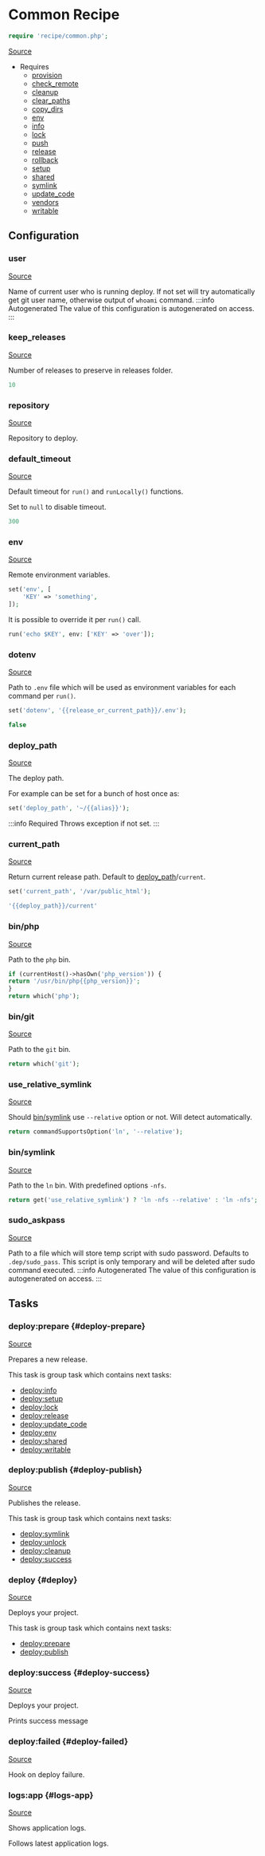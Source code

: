 <!-- DO NOT EDIT THIS FILE! -->
<!-- Instead edit recipe/common.php -->
<!-- Then run bin/docgen -->

# Common Recipe

```php
require 'recipe/common.php';
```

[Source](/recipe/common.php)

* Requires
  * [provision](/docs/recipe/provision.md)
  * [check_remote](/docs/recipe/deploy/check_remote.md)
  * [cleanup](/docs/recipe/deploy/cleanup.md)
  * [clear_paths](/docs/recipe/deploy/clear_paths.md)
  * [copy_dirs](/docs/recipe/deploy/copy_dirs.md)
  * [env](/docs/recipe/deploy/env.md)
  * [info](/docs/recipe/deploy/info.md)
  * [lock](/docs/recipe/deploy/lock.md)
  * [push](/docs/recipe/deploy/push.md)
  * [release](/docs/recipe/deploy/release.md)
  * [rollback](/docs/recipe/deploy/rollback.md)
  * [setup](/docs/recipe/deploy/setup.md)
  * [shared](/docs/recipe/deploy/shared.md)
  * [symlink](/docs/recipe/deploy/symlink.md)
  * [update_code](/docs/recipe/deploy/update_code.md)
  * [vendors](/docs/recipe/deploy/vendors.md)
  * [writable](/docs/recipe/deploy/writable.md)

## Configuration
### user
[Source](https://github.com/deployphp/deployer/blob/master/recipe/common.php#L31)

Name of current user who is running deploy.
If not set will try automatically get git user name,
otherwise output of `whoami` command.
:::info Autogenerated
The value of this configuration is autogenerated on access.
:::




### keep_releases
[Source](https://github.com/deployphp/deployer/blob/master/recipe/common.php#L54)

Number of releases to preserve in releases folder.

```php title="Default value"
10
```


### repository
[Source](https://github.com/deployphp/deployer/blob/master/recipe/common.php#L57)

Repository to deploy.



### default_timeout
[Source](https://github.com/deployphp/deployer/blob/master/recipe/common.php#L62)

Default timeout for `run()` and `runLocally()` functions.

Set to `null` to disable timeout.

```php title="Default value"
300
```


### env
[Source](https://github.com/deployphp/deployer/blob/master/recipe/common.php#L78)

Remote environment variables.
```php
set('env', [
    'KEY' => 'something',
]);
```

It is possible to override it per `run()` call.

```php
run('echo $KEY', env: ['KEY' => 'over']);
```



### dotenv
[Source](https://github.com/deployphp/deployer/blob/master/recipe/common.php#L87)

Path to `.env` file which will be used as environment variables for each command per `run()`.

```php
set('dotenv', '{{release_or_current_path}}/.env');
```

```php title="Default value"
false
```


### deploy_path
[Source](https://github.com/deployphp/deployer/blob/master/recipe/common.php#L97)

The deploy path.

For example can be set for a bunch of host once as:
```php
set('deploy_path', '~/{{alias}}');
```
:::info Required
Throws exception if not set.
:::




### current_path
[Source](https://github.com/deployphp/deployer/blob/master/recipe/common.php#L107)

Return current release path. Default to [deploy_path](/docs/recipe/common.md#deploy_path)/`current`.
```php
set('current_path', '/var/public_html');
```

```php title="Default value"
'{{deploy_path}}/current'
```


### bin/php
[Source](https://github.com/deployphp/deployer/blob/master/recipe/common.php#L110)

Path to the `php` bin.

```php title="Default value"
if (currentHost()->hasOwn('php_version')) {
return '/usr/bin/php{{php_version}}';
}
return which('php');
```


### bin/git
[Source](https://github.com/deployphp/deployer/blob/master/recipe/common.php#L118)

Path to the `git` bin.

```php title="Default value"
return which('git');
```


### use_relative_symlink
[Source](https://github.com/deployphp/deployer/blob/master/recipe/common.php#L124)

Should [bin/symlink](/docs/recipe/common.md#bin/symlink) use `--relative` option or not. Will detect
automatically.

```php title="Default value"
return commandSupportsOption('ln', '--relative');
```


### bin/symlink
[Source](https://github.com/deployphp/deployer/blob/master/recipe/common.php#L129)

Path to the `ln` bin. With predefined options `-nfs`.

```php title="Default value"
return get('use_relative_symlink') ? 'ln -nfs --relative' : 'ln -nfs';
```


### sudo_askpass
[Source](https://github.com/deployphp/deployer/blob/master/recipe/common.php#L136)

Path to a file which will store temp script with sudo password.
Defaults to `.dep/sudo_pass`. This script is only temporary and will be deleted after
sudo command executed.
:::info Autogenerated
The value of this configuration is autogenerated on access.
:::





## Tasks

### deploy\:prepare {#deploy-prepare}
[Source](https://github.com/deployphp/deployer/blob/master/recipe/common.php#L145)

Prepares a new release.




This task is group task which contains next tasks:
* [deploy:info](/docs/recipe/deploy/info.md#deploy-info)
* [deploy:setup](/docs/recipe/deploy/setup.md#deploy-setup)
* [deploy:lock](/docs/recipe/deploy/lock.md#deploy-lock)
* [deploy:release](/docs/recipe/deploy/release.md#deploy-release)
* [deploy:update_code](/docs/recipe/deploy/update_code.md#deploy-update_code)
* [deploy:env](/docs/recipe/deploy/env.md#deploy-env)
* [deploy:shared](/docs/recipe/deploy/shared.md#deploy-shared)
* [deploy:writable](/docs/recipe/deploy/writable.md#deploy-writable)


### deploy\:publish {#deploy-publish}
[Source](https://github.com/deployphp/deployer/blob/master/recipe/common.php#L157)

Publishes the release.




This task is group task which contains next tasks:
* [deploy:symlink](/docs/recipe/deploy/symlink.md#deploy-symlink)
* [deploy:unlock](/docs/recipe/deploy/lock.md#deploy-unlock)
* [deploy:cleanup](/docs/recipe/deploy/cleanup.md#deploy-cleanup)
* [deploy:success](/docs/recipe/common.md#deploy-success)


### deploy {#deploy}
[Source](https://github.com/deployphp/deployer/blob/master/recipe/common.php#L165)

Deploys your project.




This task is group task which contains next tasks:
* [deploy:prepare](/docs/recipe/common.md#deploy-prepare)
* [deploy:publish](/docs/recipe/common.md#deploy-publish)


### deploy\:success {#deploy-success}
[Source](https://github.com/deployphp/deployer/blob/master/recipe/common.php#L174)

Deploys your project.

Prints success message


### deploy\:failed {#deploy-failed}
[Source](https://github.com/deployphp/deployer/blob/master/recipe/common.php#L183)



Hook on deploy failure.


### logs\:app {#logs-app}
[Source](https://github.com/deployphp/deployer/blob/master/recipe/common.php#L192)

Shows application logs.

Follows latest application logs.


